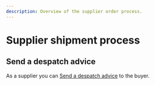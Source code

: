 ```yaml
---
description: Overview of the supplier order process.
---
```


# Supplier shipment process

## Send a despatch advice

As a supplier you can [Send a despatch advice](broken-reference) to the buyer.
